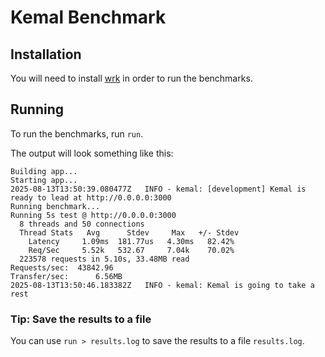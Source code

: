 # Kemal Benchmark

## Installation

You will need to install [wrk](https://github.com/wg/wrk/blob/master/INSTALL) in order to run the benchmarks.

## Running

To run the benchmarks, run `run`.

The output will look something like this:

```
Building app...
Starting app...
2025-08-13T13:50:39.080477Z   INFO - kemal: [development] Kemal is ready to lead at http://0.0.0.0:3000
Running benchmark...
Running 5s test @ http://0.0.0.0:3000
  8 threads and 50 connections
  Thread Stats   Avg      Stdev     Max   +/- Stdev
    Latency     1.09ms  181.77us   4.30ms   82.42%
    Req/Sec     5.52k   532.67     7.04k    70.02%
  223578 requests in 5.10s, 33.48MB read
Requests/sec:  43842.96
Transfer/sec:      6.56MB
2025-08-13T13:50:46.183382Z   INFO - kemal: Kemal is going to take a rest
```

### Tip: Save the results to a file

You can use `run > results.log` to save the results to a file `results.log`.